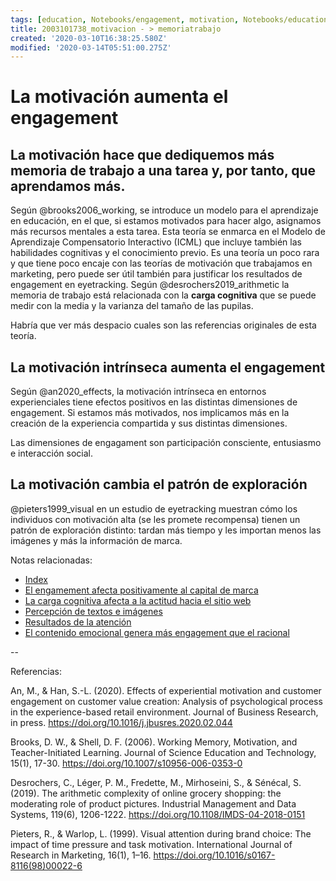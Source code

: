 ```yaml
---
tags: [education, Notebooks/engagement, motivation, Notebooks/education, Notebooks/motivation, workingmemory]
title: 2003101738_motivacion - > memoriatrabajo
created: '2020-03-10T16:38:25.580Z'
modified: '2020-03-14T05:51:00.275Z'
---
```


# La motivación aumenta el engagement

## La motivación hace que dediquemos más memoria de trabajo a una tarea y, por tanto, que aprendamos más.

Según @brooks2006_working, se introduce un modelo para el aprendizaje en educación, en el que, si estamos motivados para hacer algo, asignamos más recursos mentales a esta tarea.
Esta teoría se enmarca en el Modelo de Aprendizaje Compensatorio Interactivo (ICML) que incluye también las habilidades cognitivas y el conocimiento previo.
Es una teoría un poco rara y que tiene poco encaje con las teorías de motivación que trabajamos en marketing, pero puede ser útil también para justificar los resultados de engagement en eyetracking. Según @desrochers2019_arithmetic la memoria de trabajo está relacionada con la **carga cognitiva** que se puede medir con la media y la varianza del tamaño de las pupilas.

Habría que ver más despacio cuales son las referencias originales de esta teoría.

## La motivación intrínseca aumenta el engagement

Según @an2020_effects, la motivación intrínseca en entornos experienciales tiene efectos positivos en las distintas dimensiones de engagement. Si estamos más motivados, nos implicamos más en la creación de la experiencia compartida y sus distintas dimensiones. 

Las dimensiones de engagament son participación consciente, entusiasmo e interacción social.

## La motivación cambia el patrón de exploración

@pieters1999_visual en un estudio de eyetracking muestran cómo los individuos con motivación alta (se les promete recompensa) tienen un patrón de exploración distinto: tardan más tiempo y les importan menos las imágenes y más la información de marca. 



Notas relacionadas:


- [Index](_2003101705_index.md)
- [El engamement afecta positivamente al capital de marca](2003170754_engagement_brandequity.md)
- [La carga cognitiva afecta a la actitud hacia el sitio web](2003210840_medicion_efectos_cargacognitiva.md)
- [Percepción de textos e imágenes](2003161247_percepcion_textoimagen.md)
- [Resultados de la atención](2003281707_mayor_atencion_no_necesariamente_mayor_recuerdo.md)
- [El contenido emocional genera más engagement que el racional](2005150847_emocionaltienemasengagement.md)

--

Referencias:


An, M., & Han, S.-L. (2020). Effects of experiential motivation and customer engagement on customer value creation: Analysis of psychological process in the experience-based retail environment. Journal of Business Research, in press. https://doi.org/10.1016/j.jbusres.2020.02.044

Brooks, D. W., & Shell, D. F. (2006). Working Memory, Motivation, and Teacher-Initiated Learning. Journal of Science Education and Technology, 15(1), 17-30. https://doi.org/10.1007/s10956-006-0353-0

Desrochers, C., Léger, P. M., Fredette, M., Mirhoseini, S., & Sénécal, S. (2019). The arithmetic complexity of online grocery shopping: the moderating role of product pictures. Industrial Management and Data Systems, 119(6), 1206-1222. https://doi.org/10.1108/IMDS-04-2018-0151

Pieters, R., & Warlop, L. (1999). Visual attention during brand choice: The impact of time pressure and task motivation. International Journal of Research in Marketing, 16(1), 1–16. https://doi.org/10.1016/s0167-8116(98)00022-6
